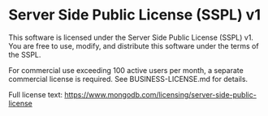 # Server Side Public License (SSPL) v1

This software is licensed under the Server Side Public License (SSPL) v1.
You are free to use, modify, and distribute this software under the terms of the SSPL.

For commercial use exceeding 100 active users per month, a separate commercial license is required.
See BUSINESS-LICENSE.md for details.

Full license text: https://www.mongodb.com/licensing/server-side-public-license
